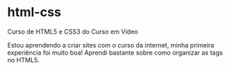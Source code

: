 # html-css
 Curso de HTML5 e CSS3 do  Curso em Vídeo

 Estou aprendendo  a criar sites com o curso da internet, minha primeira experiência foi muito boa! Aprendi bastante sobre como organizar as tags no HTML5.

